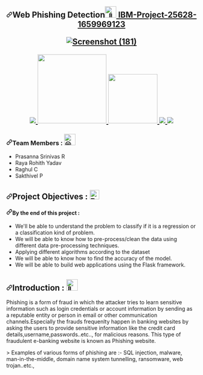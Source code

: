 <h2 align="center" dir="auto"><a id="Web Phishing Detection-----" class="anchor" aria-hidden="true" href="#web-phishing-detection-----"><svg class="octicon octicon-link" viewBox="0 0 16 16" version="1.1" width="16" height="16" aria-hidden="true"><path fill-rule="evenodd" d="M7.775 3.275a.75.75 0 001.06 1.06l1.25-1.25a2 2 0 112.83 2.83l-2.5 2.5a2 2 0 01-2.83 0 .75.75 0 00-1.06 1.06 3.5 3.5 0 004.95 0l2.5-2.5a3.5 3.5 0 00-4.95-4.95l-1.25 1.25zm-4.69 9.64a2 2 0 010-2.83l2.5-2.5a2 2 0 012.83 0 .75.75 0 001.06-1.06 3.5 3.5 0 00-4.95 0l-2.5 2.5a3.5 3.5 0 004.95 4.95l1.25-1.25a.75.75 0 00-1.06-1.06l-1.25 1.25a2 2 0 01-2.83 0z"></path></svg></a>Web Phishing Detection<a href="https://github.com/IBM-EPBL/IBM-Project-17508-1659672731"><themed-picture data-catalyst-inline="true" data-catalyst=""><picture><img src="https://camo.githubusercontent.com/90787ac3778bd1bd29f53a82ad56c8e820f5e65bcbc2f4080826f116c92f4a31/68747470733a2f2f666f6e74732e677374617469632e636f6d2f732f652f6e6f746f656d6f6a692f6c61746573742f31663434625f31663366632f3531322e676966" alt="👋" width="30" height="30" data-canonical-src="https://fonts.gstatic.com/s/e/notoemoji/latest/1f44b_1f3fc/512.gif" style="visibility:visible;max-width:100%;"></picture></picture></themed-picture>
</h1<p dir="auto">IBM-Project-25628-1659969123</p>

  
![Screenshot (181)](https://user-images.githubusercontent.com/110193302/194695163-4e2ebf6e-5511-49c7-a280-21383c719eec.png)


<p align="center" dir="auto">
<a href="https://www.ibm.com/in-en" rel="nofollow">
<img src="https://camo.githubusercontent.com/10f27e56a60b45f14ef04164ea4dc5a987a3c35de2d2e6cd1de058a97ec0f046/68747470733a2f2f696d672e736869656c64732e696f2f62616467652f49424d2d3035324641442e7376673f7374796c653d666f722d7468652d6261646765266c6f676f3d49424d266c6f676f436f6c6f723d7768697465" data-canonical-src="https://img.shields.io/badge/IBM-052FAD.svg?style=for-the-badge&amp;logo=IBM&amp;logoColor=white" style="max-width: 100%;"> 
</a>
   <a href="https://www.python.org/g" rel="nofollow">
    <img src="https://camo.githubusercontent.com/3cdf9577401a2c7dceac655bbd37fb2f3ee273a457bf1f2169c602fb80ca56f8/68747470733a2f2f666f7274686562616467652e636f6d2f696d616765732f6261646765732f6d6164652d776974682d707974686f6e2e737667" width="182" data-canonical-src="https://forthebadge.com/images/badges/made-with-python.svg" style="max-width: 100%;">
  </a>
  <a href="https://www.ibm.com/cloud" rel="nofollow">
      <img src="https://camo.githubusercontent.com/f3b12cd405df9fb7ddf24a7e9a4cb67500132654c824074a7abae050d2d4d312/68747470733a2f2f696d672e736869656c64732e696f2f62616467652f49424d253230576174736f6e2d4245393546462e7376673f7374796c653d666f722d7468652d6261646765266c6f676f3d49424d2d576174736f6e266c6f676f436f6c6f723d7768697465" width="130" data-canonical-src="https://img.shields.io/badge/IBM%20Watson-BE95FF.svg?style=for-the-badge&amp;logo=IBM-Watson&amp;logoColor=white" style="max-width: 100%;">
  </a>
  <a href="https://pandas.pydata.org/" rel="nofollow">
    <img src="https://camo.githubusercontent.com/0295f37a75c6b4aa3684bb5b35e9d3f8b24c85adf8c48ee2e2bb09913c6ddca2/68747470733a2f2f696d672e736869656c64732e696f2f62616467652f70616e6461732d3135303435382e7376673f7374796c653d666f722d7468652d6261646765266c6f676f3d70616e646173266c6f676f436f6c6f723d7768697465" data-canonical-src="https://img.shields.io/badge/pandas-150458.svg?style=for-the-badge&amp;logo=pandas&amp;logoColor=white" style="max-width: 100%;">
    </a>
 <a href="https://keras.io/" rel="nofollow">
    <img src="https://camo.githubusercontent.com/4b966bde9336dd4af7cf41d86e539610834d499c261a3a0870362eff2cc8526c/68747470733a2f2f696d672e736869656c64732e696f2f62616467652f4b657261732d4430303030302e7376673f7374796c653d666f722d7468652d6261646765266c6f676f3d4b65726173266c6f676f436f6c6f723d7768697465" data-canonical-src="https://img.shields"</p>

<h3 dir="auto"> <a id="user-content-team-members---" class="anchor" aria-hidden="true" href="#team-members---"><svg class="octicon octicon-link" viewBox="0 0 16 16" version="1.1" width="16" height="16" aria-hidden="true"><path fill-rule="evenodd" d="M7.775 3.275a.75.75 0 001.06 1.06l1.25-1.25a2 2 0 112.83 2.83l-2.5 2.5a2 2 0 01-2.83 0 .75.75 0 00-1.06 1.06 3.5 3.5 0 004.95 0l2.5-2.5a3.5 3.5 0 00-4.95-4.95l-1.25 1.25zm-4.69 9.64a2 2 0 010-2.83l2.5-2.5a2 2 0 012.83 0 .75.75 0 001.06-1.06 3.5 3.5 0 00-4.95 0l-2.5 2.5a3.5 3.5 0 004.95 4.95l1.25-1.25a.75.75 0 00-1.06-1.06l-1.25 1.25a2 2 0 01-2.83 0z"></path></svg></a>Team Members :  <themed-picture data-catalyst-inline="true" data-catalyst=""><picture><img src="https://camo.githubusercontent.com/642436217e92f77f079d5a10bd346fe01bd7aee16946d0f1da3c8b677491d034/68747470733a2f2f666f6e74732e677374617469632e636f6d2f732f652f6e6f746f656d6f6a692f6c61746573742f31663630332f3531322e676966" alt="😃" width="30" height="30" data-canonical-src="https://fonts.gstatic.com/s/e/notoemoji/latest/1f603/512.gif" style="visibility:visible;max-width:100%;"></picture></themed-picture></h3>

<ul dir="auto">
<li>Prasanna Srinivas R</li>
<li>Raya Rohith Yadav</li>
<li>Raghul C</li>
<li>Sakthivel P</li>
</ul>
<h2 dir="auto"><a id="user-content-project-objectives--" class="anchor" aria-hidden="true" href="#project-objectives--"><svg class="octicon octicon-link" viewBox="0 0 16 16" version="1.1" width="16" height="16" aria-hidden="true"><path fill-rule="evenodd" d="M7.775 3.275a.75.75 0 001.06 1.06l1.25-1.25a2 2 0 112.83 2.83l-2.5 2.5a2 2 0 01-2.83 0 .75.75 0 00-1.06 1.06 3.5 3.5 0 004.95 0l2.5-2.5a3.5 3.5 0 00-4.95-4.95l-1.25 1.25zm-4.69 9.64a2 2 0 010-2.83l2.5-2.5a2 2 0 012.83 0 .75.75 0 001.06-1.06 3.5 3.5 0 00-4.95 0l-2.5 2.5a3.5 3.5 0 004.95 4.95l1.25-1.25a.75.75 0 00-1.06-1.06l-1.25 1.25a2 2 0 01-2.83 0z"></path></svg></a>Project Objectives : <a target="_blank" rel="noopener noreferrer nofollow" href="https://raw.githubusercontent.com/Tarikul-Islam-Anik/Animated-Fluent-Emojis/master/Emojis/Smilies/Bomb.png"><img src="https://raw.githubusercontent.com/Tarikul-Islam-Anik/Animated-Fluent-Emojis/master/Emojis/Smilies/Bomb.png" alt="Bomb" width="25" height="25" style="max-width: 100%;"></a></h2>
<h4 dir="auto"><a id="user-content-by-the-end-of-this-project-" class="anchor" aria-hidden="true" href="#by-the-end-of-this-project-"><svg class="octicon octicon-link" viewBox="0 0 16 16" version="1.1" width="16" height="16" aria-hidden="true"><path fill-rule="evenodd" d="M7.775 3.275a.75.75 0 001.06 1.06l1.25-1.25a2 2 0 112.83 2.83l-2.5 2.5a2 2 0 01-2.83 0 .75.75 0 00-1.06 1.06 3.5 3.5 0 004.95 0l2.5-2.5a3.5 3.5 0 00-4.95-4.95l-1.25 1.25zm-4.69 9.64a2 2 0 010-2.83l2.5-2.5a2 2 0 012.83 0 .75.75 0 001.06-1.06 3.5 3.5 0 00-4.95 0l-2.5 2.5a3.5 3.5 0 004.95 4.95l1.25-1.25a.75.75 0 00-1.06-1.06l-1.25 1.25a2 2 0 01-2.83 0z"></path></svg></a>By the end of this project :</h4>
<ul dir="auto">
<li>We'll  be able to understand the problem to classify if it is a regression or a classification kind of problem.</li>
<li>We will be able to know how to pre-process/clean the data using different data pre-processing techniques.</li>
<li>Applying different algorithms according to the dataset</li>
<li>We will be able to know how to find the accuracy of the model.</li>
<li>We will be able to build web applications using the Flask framework.</li>
</ul>

<h2 dir="auto"><a id="user-content-introduction---" class="anchor" aria-hidden="true" href="#introduction---"><svg class="octicon octicon-link" viewBox="0 0 16 16" version="1.1" width="16" height="16" aria-hidden="true"><path fill-rule="evenodd" d="M7.775 3.275a.75.75 0 001.06 1.06l1.25-1.25a2 2 0 112.83 2.83l-2.5 2.5a2 2 0 01-2.83 0 .75.75 0 00-1.06 1.06 3.5 3.5 0 004.95 0l2.5-2.5a3.5 3.5 0 00-4.95-4.95l-1.25 1.25zm-4.69 9.64a2 2 0 010-2.83l2.5-2.5a2 2 0 012.83 0 .75.75 0 001.06-1.06 3.5 3.5 0 00-4.95 0l-2.5 2.5a3.5 3.5 0 004.95 4.95l1.25-1.25a.75.75 0 00-1.06-1.06l-1.25 1.25a2 2 0 01-2.83 0z"></path></svg></a>Introduction : <themed-picture data-catalyst-inline="true" data-catalyst=""><picture> <img src="https://camo.githubusercontent.com/3019a93ba29b1e8fcb3e33d6d5132a3be142beab877e047a2f9a3daaa8bc0954/68747470733a2f2f666f6e74732e677374617469632e636f6d2f732f652f6e6f746f656d6f6a692f6c61746573742f31663338612f3531322e676966" alt="🎊" width="30" height="30" data-canonical-src="https://fonts.gstatic.com/s/e/notoemoji/latest/1f38a/512.gif" style="visibility:visible;max-width:100%;"></picture></themed-picture></h2>
   
<p dir="auto">Phishing is a form of fraud in which the attacker tries to learn sensitive information such as login credentials or account information by sending as a reputable entity or person in email or other communication channels.Especially the frauds frequenlty happen in banking websites by asking the users to provide sensitive information like the credit card details,username,passwords..etc.., for malicious reasons. This type of fraudulent e-banking website is known as Phishing website.</p>
> Examples of various forms of phishing are :- SQL injection, malware, man-in-the-middle, domain name system tunnelling, ransomware, web trojan..etc.,
 
